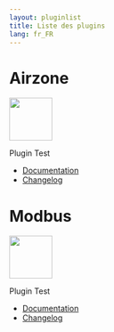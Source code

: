 ```yaml
---
layout: pluginlist
title: Liste des plugins
lang: fr_FR
---
```


# Airzone

[<img width="77" src="{{site.market}}/filestore/market/plugin/images/airzone_icon.png">]({{site.docJeedom}}/airzone})

Plugin Test

- [Documentation]({{site.baseurl}}/airzone{{page.lang}})
- [Changelog]({{site.baseurl}}/airzone/{{page.lang}}/changelog)

# Modbus

[<img width="77" src="{{site.market}}/filestore/market/plugin/images/modbus_icon.png">]({{site.docJeedom}}/automation%20protocol/modbus)

Plugin Test

- [Documentation]({{site.baseurl}}/modbus/{{page.lang}})
- [Changelog]({{site.baseurl}}/modbus/{{page.lang}})


